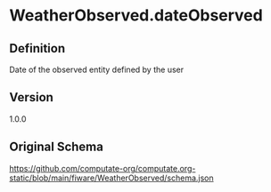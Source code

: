 # WeatherObserved.dateObserved

## Definition
Date of the observed entity defined by the user

## Version
1.0.0

## Original Schema
https://github.com/computate-org/computate.org-static/blob/main/fiware/WeatherObserved/schema.json
